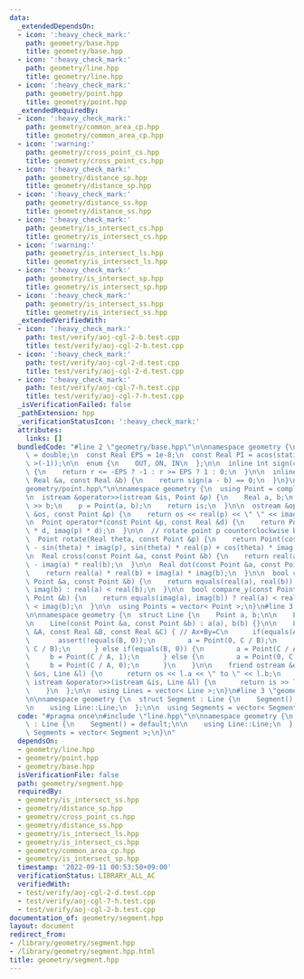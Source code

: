 ```yaml
---
data:
  _extendedDependsOn:
  - icon: ':heavy_check_mark:'
    path: geometry/base.hpp
    title: geometry/base.hpp
  - icon: ':heavy_check_mark:'
    path: geometry/line.hpp
    title: geometry/line.hpp
  - icon: ':heavy_check_mark:'
    path: geometry/point.hpp
    title: geometry/point.hpp
  _extendedRequiredBy:
  - icon: ':heavy_check_mark:'
    path: geometry/common_area_cp.hpp
    title: geometry/common_area_cp.hpp
  - icon: ':warning:'
    path: geometry/cross_point_cs.hpp
    title: geometry/cross_point_cs.hpp
  - icon: ':heavy_check_mark:'
    path: geometry/distance_sp.hpp
    title: geometry/distance_sp.hpp
  - icon: ':heavy_check_mark:'
    path: geometry/distance_ss.hpp
    title: geometry/distance_ss.hpp
  - icon: ':heavy_check_mark:'
    path: geometry/is_intersect_cs.hpp
    title: geometry/is_intersect_cs.hpp
  - icon: ':warning:'
    path: geometry/is_intersect_ls.hpp
    title: geometry/is_intersect_ls.hpp
  - icon: ':heavy_check_mark:'
    path: geometry/is_intersect_sp.hpp
    title: geometry/is_intersect_sp.hpp
  - icon: ':heavy_check_mark:'
    path: geometry/is_intersect_ss.hpp
    title: geometry/is_intersect_ss.hpp
  _extendedVerifiedWith:
  - icon: ':heavy_check_mark:'
    path: test/verify/aoj-cgl-2-b.test.cpp
    title: test/verify/aoj-cgl-2-b.test.cpp
  - icon: ':heavy_check_mark:'
    path: test/verify/aoj-cgl-2-d.test.cpp
    title: test/verify/aoj-cgl-2-d.test.cpp
  - icon: ':heavy_check_mark:'
    path: test/verify/aoj-cgl-7-h.test.cpp
    title: test/verify/aoj-cgl-7-h.test.cpp
  _isVerificationFailed: false
  _pathExtension: hpp
  _verificationStatusIcon: ':heavy_check_mark:'
  attributes:
    links: []
  bundledCode: "#line 2 \"geometry/base.hpp\"\n\nnamespace geometry {\n  using Real\
    \ = double;\n  const Real EPS = 1e-8;\n  const Real PI = acos(static_cast< Real\
    \ >(-1));\n\n  enum {\n    OUT, ON, IN\n  };\n\n  inline int sign(const Real &r)\
    \ {\n    return r <= -EPS ? -1 : r >= EPS ? 1 : 0;\n  }\n\n  inline bool equals(const\
    \ Real &a, const Real &b) {\n    return sign(a - b) == 0;\n  }\n}\n#line 3 \"\
    geometry/point.hpp\"\n\nnamespace geometry {\n  using Point = complex< Real >;\n\
    \n  istream &operator>>(istream &is, Point &p) {\n    Real a, b;\n    is >> a\
    \ >> b;\n    p = Point(a, b);\n    return is;\n  }\n\n  ostream &operator<<(ostream\
    \ &os, const Point &p) {\n    return os << real(p) << \" \" << imag(p);\n  }\n\
    \n  Point operator*(const Point &p, const Real &d) {\n    return Point(real(p)\
    \ * d, imag(p) * d);\n  }\n\n  // rotate point p counterclockwise by theta rad\n\
    \  Point rotate(Real theta, const Point &p) {\n    return Point(cos(theta) * real(p)\
    \ - sin(theta) * imag(p), sin(theta) * real(p) + cos(theta) * imag(p));\n  }\n\
    \n  Real cross(const Point &a, const Point &b) {\n    return real(a) * imag(b)\
    \ - imag(a) * real(b);\n  }\n\n  Real dot(const Point &a, const Point &b) {\n\
    \    return real(a) * real(b) + imag(a) * imag(b);\n  }\n\n  bool compare_x(const\
    \ Point &a, const Point &b) {\n    return equals(real(a), real(b)) ? imag(a) <\
    \ imag(b) : real(a) < real(b);\n  }\n\n  bool compare_y(const Point &a, const\
    \ Point &b) {\n    return equals(imag(a), imag(b)) ? real(a) < real(b) : imag(a)\
    \ < imag(b);\n  }\n\n  using Points = vector< Point >;\n}\n#line 3 \"geometry/line.hpp\"\
    \n\nnamespace geometry {\n  struct Line {\n    Point a, b;\n\n    Line() = default;\n\
    \n    Line(const Point &a, const Point &b) : a(a), b(b) {}\n\n    Line(const Real\
    \ &A, const Real &B, const Real &C) { // Ax+By=C\n      if(equals(A, 0)) {\n \
    \       assert(!equals(B, 0));\n        a = Point(0, C / B);\n        b = Point(1,\
    \ C / B);\n      } else if(equals(B, 0)) {\n        a = Point(C / A, 0);\n   \
    \     b = Point(C / A, 1);\n      } else {\n        a = Point(0, C / B);\n   \
    \     b = Point(C / A, 0);\n      }\n    }\n\n    friend ostream &operator<<(ostream\
    \ &os, Line &l) {\n      return os << l.a << \" to \" << l.b;\n    }\n\n    friend\
    \ istream &operator>>(istream &is, Line &l) {\n      return is >> l.a >> l.b;\n\
    \    }\n  };\n\n  using Lines = vector< Line >;\n}\n#line 3 \"geometry/segment.hpp\"\
    \n\nnamespace geometry {\n  struct Segment : Line {\n    Segment() = default;\n\
    \n    using Line::Line;\n  };\n\n  using Segments = vector< Segment >;\n}\n"
  code: "#pragma once\n#include \"line.hpp\"\n\nnamespace geometry {\n  struct Segment\
    \ : Line {\n    Segment() = default;\n\n    using Line::Line;\n  };\n\n  using\
    \ Segments = vector< Segment >;\n}\n"
  dependsOn:
  - geometry/line.hpp
  - geometry/point.hpp
  - geometry/base.hpp
  isVerificationFile: false
  path: geometry/segment.hpp
  requiredBy:
  - geometry/is_intersect_ss.hpp
  - geometry/distance_sp.hpp
  - geometry/cross_point_cs.hpp
  - geometry/distance_ss.hpp
  - geometry/is_intersect_ls.hpp
  - geometry/is_intersect_cs.hpp
  - geometry/common_area_cp.hpp
  - geometry/is_intersect_sp.hpp
  timestamp: '2022-09-11 00:53:50+09:00'
  verificationStatus: LIBRARY_ALL_AC
  verifiedWith:
  - test/verify/aoj-cgl-2-d.test.cpp
  - test/verify/aoj-cgl-7-h.test.cpp
  - test/verify/aoj-cgl-2-b.test.cpp
documentation_of: geometry/segment.hpp
layout: document
redirect_from:
- /library/geometry/segment.hpp
- /library/geometry/segment.hpp.html
title: geometry/segment.hpp
---
```

